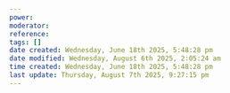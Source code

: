 ```yaml
---
power: 
moderator:
reference:
tags: []
date created: Wednesday, June 18th 2025, 5:48:28 pm
date modified: Wednesday, August 6th 2025, 2:05:24 am
time created: Wednesday, June 18th 2025, 5:48:28 pm
last update: Thursday, August 7th 2025, 9:27:15 pm
---
```

